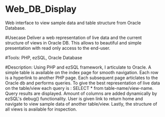 # Web_DB_Display
  Web interface to view sample data and table structure from Oracle Database.

#Usecase
  Deliver a web representation of live data and the current structure of views in Oracle DB. This allows to beautiful and simple presentation with read only access to the end-user. 

#Tools:
  PHP, ezSQL, Oracle Database

#Description:
  Using PHP and ezSQL framework, I articulate to Oracle. A simple table is available on the index page for smooth navigation.
Each row is a hyperlink to another PHP page. Each subsequent page articlates to the Oracle db and performs queries.
To give the best representation of live data on the table/view each query is : SELECT * from table-name/view-name.
Query results are displayed. Amount of columns are added dynamically by ezSQL's debug() functionality. User is given link to return home and navigate to view sample data of another table/view. Lastly, the structure of all views is available for inspection.
